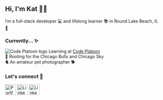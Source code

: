 ## Hi, I'm Kat 💁‍♀️

I’m a full-stack developer 💻 and lifelong learner 📚 in Round Lake Beach, IL 🌊


### Currently... ✨
![Code Platoon logo](https://user-images.githubusercontent.com/73550714/151720238-192ed3fb-b79f-4127-b8eb-fd46b553746d.png)  Learning at [Code Platoon](https://www.codeplatoon.org/)<br/>
🏀  Rooting for the Chicago Bulls and Chicago Sky<br/>
🐈‍  An amateur pet photographer 🐕


### Let's connect 💫
<a href="https://katarzyna-kw.github.io/portfolio-website/" target="_blank"><img src="https://user-images.githubusercontent.com/73550714/151722927-2405e6a6-0555-45c9-950f-29927c35f00e.png" alt="Portfolio" width="35" height="35"></a> <a href="https://www.linkedin.com/in/katarzyna-kw/" target="_blank"><img src="https://user-images.githubusercontent.com/73550714/151721402-54a47fe1-c93a-480b-926c-47bf0590f1a3.png" alt="LinkedIn" width="35" height="35"></a> <a href="mailto:katarzyna.koch@gmail.com?subject=[GitHub]" target="_blank"><img src="https://user-images.githubusercontent.com/73550714/151722952-65bfd28e-55f5-4478-bc29-d9c061ed6c8f.png" alt="LinkedIn" width="35" height="35"></a>

<!-- ![kw-rounded](https://user-images.githubusercontent.com/73550714/151722927-2405e6a6-0555-45c9-950f-29927c35f00e.png)
![icon-envelope](https://user-images.githubusercontent.com/73550714/151722929-b69ff8c2-ca38-44f5-8929-7611c4803c95.png)
![gm](https://user-images.githubusercontent.com/73550714/151722952-65bfd28e-55f5-4478-bc29-d9c061ed6c8f.png)
 -->


<!--
**katarzyna-kw/katarzyna-kw** is a ✨ _special_ ✨ repository because its `README.md` (this file) appears on your GitHub profile.

Here are some ideas to get you started:

- 🔭 I’m currently working on ...
- 🌱 I’m currently learning ...
- 👯 I’m looking to collaborate on ...
- 🤔 I’m looking for help with ...
- 💬 Ask me about ...
- 📫 How to reach me: ...
- 😄 Pronouns: she/her
- ⚡ Fun fact: ...
-->
